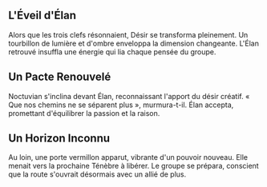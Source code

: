 ## L'Éveil d'Élan
Alors que les trois clefs résonnaient, Désir se transforma pleinement.
Un tourbillon de lumière et d'ombre enveloppa la dimension changeante.
L'Élan retrouvé insuffla une énergie qui lia chaque pensée du groupe.

## Un Pacte Renouvelé
Noctuvian s'inclina devant Élan, reconnaissant l'apport du désir créatif.
« Que nos chemins ne se séparent plus », murmura-t-il.
Élan accepta, promettant d'équilibrer la passion et la raison.

## Un Horizon Inconnu
Au loin, une porte vermillon apparut, vibrante d'un pouvoir nouveau.
Elle menait vers la prochaine Ténèbre à libérer.
Le groupe se prépara, conscient que la route s'ouvrait désormais avec un allié de plus.
